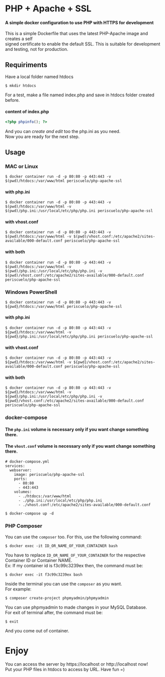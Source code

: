 # PHP + Apache + SSL

#### A simple docker configuration to use PHP with HTTPS for development

This is a simple Dockerfile that uses the latest PHP-Apache image and creates a self  
signed certificate to enable the default SSL. This is suitable for development  
and testing, not for production.

## Requiriments
Have a local folder named htdocs

`$ mkdir htdocs`

For a test, make a file named index.php and save in htdocs folder created before.
#### content of index.php
```php
<?php phpinfo(); ?>
```

And you can *create and edit* too the php.ini as you need.  
Now you are ready for the next step.

## Usage

### MAC or Linux
`$ docker container run -d -p 80:80 -p 443:443 -v $(pwd)/htdocs:/var/www/html periscuelo/php-apache-ssl`
#### with php.ini
`$ docker container run -d -p 80:80 -p 443:443 -v $(pwd)/htdocs:/var/www/html -v $(pwd)/php.ini:/usr/local/etc/php/php.ini periscuelo/php-apache-ssl`
#### with vhost.conf
`$ docker container run -d -p 80:80 -p 443:443 -v $(pwd)/htdocs:/var/www/html -v $(pwd)/vhost.conf:/etc/apache2/sites-available/000-default.conf periscuelo/php-apache-ssl`
#### with both
`$ docker container run -d -p 80:80 -p 443:443 -v $(pwd)/htdocs:/var/www/html -v $(pwd)/php.ini:/usr/local/etc/php/php.ini -v $(pwd)/vhost.conf:/etc/apache2/sites-available/000-default.conf periscuelo/php-apache-ssl`

### Windows PowerShell
`$ docker container run -d -p 80:80 -p 443:443 -v ${pwd}/htdocs:/var/www/html periscuelo/php-apache-ssl`
#### with php.ini
`$ docker container run -d -p 80:80 -p 443:443 -v ${pwd}/htdocs:/var/www/html -v ${pwd}/php.ini:/usr/local/etc/php/php.ini periscuelo/php-apache-ssl`
#### with vhost.conf
`$ docker container run -d -p 80:80 -p 443:443 -v ${pwd}/htdocs:/var/www/html -v ${pwd}/vhost.conf:/etc/apache2/sites-available/000-default.conf periscuelo/php-apache-ssl`
#### with both
`$ docker container run -d -p 80:80 -p 443:443 -v ${pwd}/htdocs:/var/www/html -v ${pwd}/php.ini:/usr/local/etc/php/php.ini -v ${pwd}/vhost.conf:/etc/apache2/sites-available/000-default.conf periscuelo/php-apache-ssl`


### docker-compose

#### The `php.ini` volume is necessary only if you want change something there.
#### The `vhost.conf` volume is necessary only if you want change something there.

```
# docker-compose.yml
services:
  webserver:
    image: periscuelo/php-apache-ssl
    ports:
      - 80:80
      - 443:443
    volumes:
      - ./htdocs:/var/www/html
      - ./php.ini:/usr/local/etc/php/php.ini
      - ./vhost.conf:/etc/apache2/sites-available/000-default.conf
```
`$ docker-compose up -d`

### PHP Composer
You can use the `composer` too. For this, use the following command:

`$ docker exec -it ID_OR_NAME_OF_YOUR_CONTAINER bash`

You have to replace `ID_OR_NAME_OF_YOUR_CONTAINER` for  the respective Container ID or Container NAME.  
Ex: If my container id is f3c99c3239ex then, the command must be:

`$ docker exec -it f3c99c3239ex bash`

Inside the terminal you can use the `composer` as you want.  
For example:

`$ composer create-project phpmyadmin/phpmyadmin`

You can use phpmyadmin to made changes in your MySQL Database.  
For exit of terminal after, the command must be:

`$ exit`

And you come out of container.

# Enjoy

You can access the server by https://localhost or http://localhost now!  
Put your PHP files in htdocs to access by URL. Have fun =)
